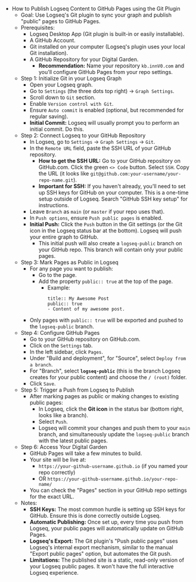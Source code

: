 - How to Publish Logseq Content to GitHub Pages using the Git Plugin
	- Goal: Use Logseq's Git plugin to sync your graph and publish "public" pages to GitHub Pages.
	- Prerequisites:
		- Logseq Desktop App (Git plugin is built-in or easily installable).
		- A GitHub Account.
		- Git installed on your computer (Logseq's plugin uses your local Git installation).
		- A GitHub Repository for your Digital Garden.
			- **Recommendation:** Name your repository `kb.innV0.com` and you'll configure GitHub Pages from your repo settings.
	- Step 1: Initialize Git in your Logseq Graph
		- Open your Logseq graph.
		- Go to `Settings` (the three dots top right) -> `Graph Settings`.
		- Scroll down to `Git` section.
		- Enable `Version control with Git`.
		- Ensure `Auto commit` is enabled (optional, but recommended for regular saving).
		- **Initial Commit:** Logseq will usually prompt you to perform an initial commit. Do this.
	- Step 2: Connect Logseq to your GitHub Repository
		- In Logseq, go to `Settings` -> `Graph Settings` -> `Git`.
		- In the `Remote URL` field, paste the SSH URL of your GitHub repository.
			- **How to get the SSH URL:** Go to your GitHub repository on GitHub.com. Click the green `<> Code` button. Select `SSH`. Copy the URL (it looks like `git@github.com:your-username/your-repo-name.git`).
			- **Important for SSH:** If you haven't already, you'll need to set up SSH keys for GitHub on your computer. This is a one-time setup outside of Logseq. Search "GitHub SSH key setup" for instructions.
		- Leave `Branch` as `main` (or `master` if your repo uses that).
		- In `Push options`, ensure `Push public pages` is enabled.
		- **Initial Push:** Click the `Push` button in the Git settings (or the Git icon in the Logseq status bar at the bottom). Logseq will push your entire graph to GitHub.
			- This initial push will also create a `logseq-public` branch on your GitHub repo. This branch will contain only your public pages.
	- Step 3: Mark Pages as Public in Logseq
		- For any page you want to publish:
			- Go to the page.
			- Add the property `public:: true` at the top of the page.
				- Example:
				  ```
				  title:: My Awesome Post
				  public:: true
				  - Content of my awesome post.
				  ```
		- Only pages with `public:: true` will be exported and pushed to the `logseq-public` branch.
	- Step 4: Configure GitHub Pages
		- Go to your GitHub repository on GitHub.com.
		- Click on the `Settings` tab.
		- In the left sidebar, click `Pages`.
		- Under "Build and deployment", for "Source", select `Deploy from a branch`.
		- For "Branch", select **`logseq-public`** (this is the branch Logseq creates for your public content) and choose the `/ (root)` folder.
		- Click `Save`.
	- Step 5: Trigger a Push from Logseq to Publish
		- After marking pages as public or making changes to existing public pages:
			- In Logseq, click the **Git icon** in the status bar (bottom right, looks like a branch).
			- Select `Push`.
			- Logseq will commit your changes and push them to your `main` branch, and simultaneously update the `logseq-public` branch with the latest public pages.
	- Step 6: Access Your Digital Garden
		- GitHub Pages will take a few minutes to build.
		- Your site will be live at:
			- `https://your-github-username.github.io` (if you named your repo correctly)
			- OR `https://your-github-username.github.io/your-repo-name/`
		- You can check the "Pages" section in your GitHub repo settings for the exact URL.
	- Notes:
		- **SSH Keys:** The most common hurdle is setting up SSH keys for GitHub. Ensure this is done correctly outside Logseq.
		- **Automatic Publishing:** Once set up, every time you push from Logseq, your public pages will automatically update on GitHub Pages.
		- **Logseq's Export:** The Git plugin's "Push public pages" uses Logseq's internal export mechanism, similar to the manual "Export public pages" option, but automates the Git push.
		- **Limitations:** The published site is a static, read-only version of your Logseq public pages. It won't have the full interactive Logseq experience.